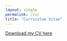 ```yaml
---
layout: single
permalink: /cv/
title: "Curriculum Vitae"
---
```



[Download my CV here](/assets/Cheung-Gloria_CV_2023-09-01.pdf)